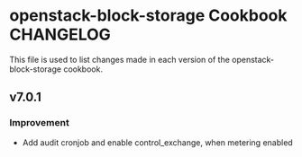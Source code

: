 openstack-block-storage Cookbook CHANGELOG
==============================
This file is used to list changes made in each version of the openstack-block-storage cookbook.


v7.0.1
------
### Improvement
- Add audit cronjob and enable control_exchange, when metering enabled
